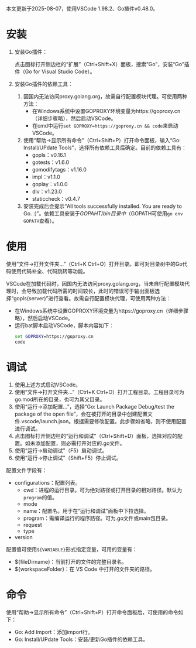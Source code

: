 本文更新于2025-08-07，使用VSCode 1.98.2、Go插件v0.48.0。

# 安装

1. 安装Go插件：

	点击图标打开侧边栏的“扩展”（Ctrl+Shift+X）面板，搜索“Go”，安装“Go”插件（Go for Visual Studio Code）。
1. 安装Go插件的依赖工具：

	1. 因国内无法访问proxy.golang.org，故需自行配置模块代理。可使用两种方法：
		* 在Windows系统中设置GOPROXY环境变量为https://goproxy.cn（详细步骤略），然后启动VSCode。
		* 在cmd中运行`set GOPROXY=https://goproxy.cn && code`来启动VSCode。
	1. 使用“帮助->显示所有命令”（Ctrl+Shift+P）打开命令面板，输入“Go: Install/UPdate Tools”，选择所有依赖工具后确定。目前的依赖工具有：
		* gopls：v0.16.1
		* gotests：v1.6.0
		* gomodifytags：v1.16.0
		* impl：v1.1.0
		* goplay：v1.0.0
		* dlv：v1.23.0
		* staticcheck：v0.4.7
	1. 安装完成后会提示“All tools successfully installed. You are ready to Go. :)”。依赖工具安装于$GOPAHT/bin目录中（$GOPATH可使用`go env GOPATH`查看）。

# 使用

使用“文件->打开文件夹...”（Ctrl+K Ctrl+O）打开目录。即可对目录树中的Go代码使用代码补全、代码跳转等功能。

VSCode在加载代码时，因国内无法访问proxy.golang.org，当未自行配置模块代理时，会导致加载代码所需的时间较长，此时的错误可于输出面板选择“gopls(server)”进行查看。故需自行配置模块代理，可使用两种方法：

* 在Windows系统中设置GOPROXY环境变量为https://goproxy.cn（详细步骤略），然后启动VSCode。
* 运行bat脚本启动VSCode，脚本内容如下：
	```bat
	set GOPROXY=https://goproxy.cn
	code
	```

# 调试

1. 使用上述方式启动VSCode。
1. 使用“文件->打开文件夹...”（Ctrl+K Ctrl+O）打开工程目录。工程目录可为go.mod所在的目录，也可为其父目录。
1. 使用“运行->添加配置...”，选择“Go: Launch Package	Debug/test the package of the open file”，会在被打开的目录中创建配置文件.vscode/launch.json。根据需要修改配置。此步骤如省略，则不使用配置进行调试。
1. 点击图标打开侧边栏的“运行和调试”（Ctrl+Shift+D）面板，选择对应的配置。如未添加配置，则必需打开对应的.go文件。
1. 使用“运行->启动调试”（F5）启动调试。
1. 使用“运行->停止调试”（Shift+F5）停止调试。

配置文件字段有：

* configurations：配置列表。
	* cwd：进程的运行目录。可为绝对路径或打开目录的相对路径。默认为`program`的值。
	* mode
	* name：配置名。用于在“运行和调试”面板中下拉选择。
	* program：需编译运行的程序路径。可为.go文件或main包目录。
	* request
	* type
* version

配置值可使用`${VARIABLE}`形式指定变量，可用的变量有：

* ${fileDirname}：当前打开的文件的完整目录名。
* ${workspaceFolder}：在 VS Code 中打开的文件夹的路径。

# 命令

使用“帮助->显示所有命令”（Ctrl+Shift+P）打开命令面板后，可使用的命令如下：

* Go: Add Import：添加import行。
* Go: Install/UPdate Tools：安装/更新Go插件的依赖工具。
